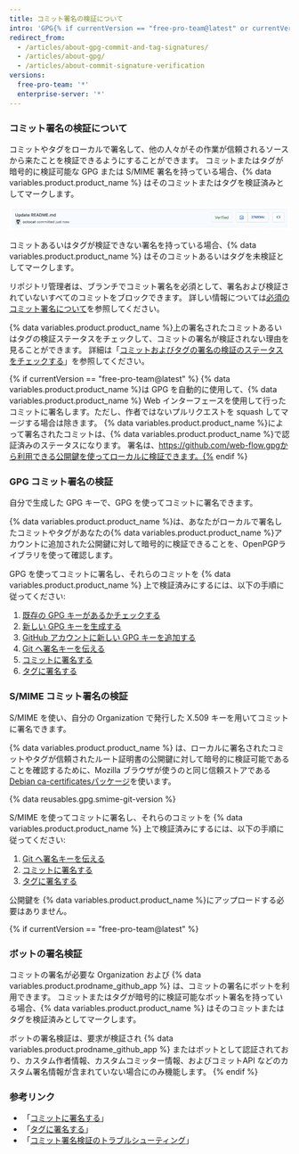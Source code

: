 ```yaml
---
title: コミット署名の検証について
intro: 'GPG{% if currentVersion == "free-pro-team@latest" or currentVersion ver_gt "enterprise-server@2.14" %} あるいは S/MIME{% endif %} を使って、タグやコミットにローカルで署名できます。 それらのタグやコミットは検証済みとして {% data variables.product.product_name %}上でマークされ、他の人々がその変更が信頼できるソースから来たものと信頼できるようになります。'
redirect_from:
  - /articles/about-gpg-commit-and-tag-signatures/
  - /articles/about-gpg/
  - /articles/about-commit-signature-verification
versions:
  free-pro-team: '*'
  enterprise-server: '*'
---
```


### コミット署名の検証について

コミットやタグをローカルで署名して、他の人々がその作業が信頼されるソースから来たことを検証できるようにすることができます。 コミットまたはタグが暗号的に検証可能な GPG または S/MIME 署名を持っている場合、{% data variables.product.product_name %} はそのコミットまたはタグを検証済みとしてマークします。

![検証されたコミット](/assets/images/help/commits/verified-commit.png)

コミットあるいはタグが検証できない署名を持っている場合、{% data variables.product.product_name %} はそのコミットあるいはタグを未検証としてマークします。

リポジトリ管理者は、ブランチでコミット署名を必須として、署名および検証されていないすべてのコミットをブロックできます。 詳しい情報については[必須のコミット署名について](/articles/about-required-commit-signing)を参照してください。

{% data variables.product.product_name %}上の署名されたコミットあるいはタグの検証ステータスをチェックして、コミットの署名が検証されない理由を見ることができます。 詳細は「[コミットおよびタグの署名の検証のステータスをチェックする](/articles/checking-your-commit-and-tag-signature-verification-status)」を参照してください。

{% if currentVersion == "free-pro-team@latest" %} {% data variables.product.product_name %}は GPG を自動的に使用して、{% data variables.product.product_name %} Web インターフェースを使用して行ったコミットに署名します。ただし、作者ではないプルリクエストを squash してマージする場合は除きます。 {% data variables.product.product_name %}によって署名されたコミットは、{% data variables.product.product_name %}で認証済みのステータスになります。 署名は、https://github.com/web-flow.gpgから利用できる公開鍵を使ってローカルに検証できます。{% endif %}

### GPG コミット署名の検証

自分で生成した GPG キーで、GPG を使ってコミットに署名できます。

{% data variables.product.product_name %}は、あなたがローカルで署名したコミットやタグがあなたの{% data variables.product.product_name %}アカウントに追加された公開鍵に対して暗号的に検証できることを、OpenPGPライブラリを使って確認します。

GPG を使ってコミットに署名し、それらのコミットを {% data variables.product.product_name %} 上で検証済みにするには、以下の手順に従ってください:

1. [既存の GPG キーがあるかチェックする](/articles/checking-for-existing-gpg-keys)
2. [新しい GPG キーを生成する](/articles/generating-a-new-gpg-key)
3. [GitHub アカウントに新しい GPG キーを追加する](/articles/adding-a-new-gpg-key-to-your-github-account)
4. [Git へ署名キーを伝える](/articles/telling-git-about-your-signing-key)
5. [コミットに署名する](/articles/signing-commits)
6. [タグに署名する](/articles/signing-tags)

### S/MIME コミット署名の検証

S/MIME を使い、自分の Organization で発行した X.509 キーを用いてコミットに署名できます。

{% data variables.product.product_name %} は、ローカルに署名されたコミットやタグが信頼されたルート証明書の公開鍵に対して暗号的に検証可能であることを確認するために、Mozilla ブラウザが使うのと同じ信頼ストアである[Debian ca-certificatesパッケージ](https://packages.debian.org/hu/jessie/ca-certificates)を使います。

{% data reusables.gpg.smime-git-version %}

S/MIME を使ってコミットに署名し、それらのコミットを {% data variables.product.product_name %} 上で検証済みにするには、以下の手順に従ってください:

1. [Git へ署名キーを伝える](/articles/telling-git-about-your-signing-key)
2. [コミットに署名する](/articles/signing-commits)
3. [タグに署名する](/articles/signing-tags)

公開鍵を {% data variables.product.product_name %}にアップロードする必要はありません。

{% if currentVersion == "free-pro-team@latest" %}
### ボットの署名検証

コミットの署名が必要な Organization および {% data variables.product.prodname_github_app %} は、コミットの署名にボットを利用できます。 コミットまたはタグが暗号的に検証可能なボット署名を持っている場合、{% data variables.product.product_name %} はそのコミットまたはタグを検証済みとしてマークします。

ボットの署名検証は、要求が検証され {% data variables.product.prodname_github_app %} またはボットとして認証されており、カスタム作者情報、カスタムコミッター情報、およびコミットAPI などのカスタム署名情報が含まれていない場合にのみ機能します。
{% endif %}

### 参考リンク

- 「[コミットに署名する](/articles/signing-commits)」
- 「[タグに署名する](/articles/signing-tags)」
- 「[コミット署名検証のトラブルシューティング](/articles/troubleshooting-commit-signature-verification)」
